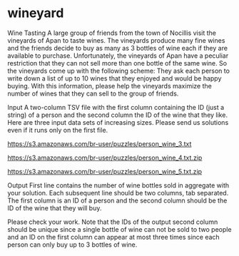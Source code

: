 # wineyard

Wine Tasting
A large group of friends from the town of  Nocillis visit the vineyards of Apan to taste wines. The vineyards produce many fine wines and the friends decide to buy as many as 3 bottles of wine each if they are available to purchase. Unfortunately, the vineyards of Apan have a peculiar restriction that they can not sell more than one bottle of the same wine. So the vineyards come up with the following scheme: They ask each person to write down a list of up to 10 wines that they enjoyed and would be happy buying. With this information, please help the vineyards maximize the number of wines that they can sell to the group of friends.

Input 
A two-column TSV file with the first column containing the ID (just a string) of a person and the second column the ID of the wine that they like. Here are three input data sets of increasing sizes. Please send us solutions even if it runs only on the first file.

https://s3.amazonaws.com/br-user/puzzles/person_wine_3.txt

https://s3.amazonaws.com/br-user/puzzles/person_wine_4.txt.zip

https://s3.amazonaws.com/br-user/puzzles/person_wine_5.txt.zip

Output 
First line contains the number of wine bottles sold in aggregate with your solution. Each subsequent line should be two columns, tab separated. The first column is an ID of a person and the second column should be the ID of the wine that they will buy.

Please check your work. Note that the IDs of the output second column should be unique since a single bottle of wine can not be sold to two people and an ID on the first column can appear at most three times since each person can only buy up to 3 bottles of wine.
